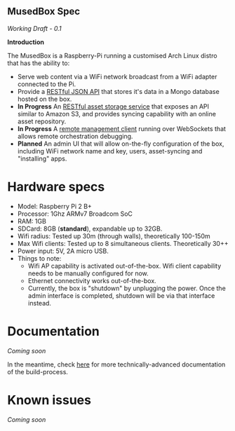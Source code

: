 MusedBox Spec
------------

*Working Draft - 0.1*

**Introduction**

The MusedBox is a Raspberry-Pi running a customised Arch Linux distro that has the ability to:
- Serve web content via a WiFi network broadcast from a WiFi adapter connected to the Pi.
- Provide a [RESTful JSON API](https://github.com/NYUMusEdLab/ourjson) that stores it's data in a Mongo database hosted on the box.
- **In Progress** An [RESTful asset storage service](https://github.com/NYUMusEdLab/assetstore) that exposes an API similar to Amazon S3, and provides syncing capability with an online asset repository.
- **In Progress** A [remote management client](https://github.com/asyrique/et-ssh) running over WebSockets that allows remote orchestration debugging.
- **Planned** An admin UI that will allow on-the-fly configuration of the box, including WiFi network name and key, users, asset-syncing and "installing" apps.

# Hardware specs

* Model: Raspberry Pi 2 B+
* Processor: 1Ghz ARMv7 Broadcom SoC
* RAM: 1GB
* SDCard: 8GB (**standard**), expandable up to 32GB.
* Wifi radius: Tested up 30m (through walls), theoretically 100-150m
* Max Wifi clients: Tested up to 8 simultaneous clients. Theoretically 30++
* Power input: 5V, 2A micro USB.
* Things to note:
  - Wifi AP capability is activated out-of-the-box. Wifi client capability needs to be manually configured for now.
  - Ethernet connectivity works out-of-the-box.
  - Currently, the box is "shutdown" by unplugging the power. Once the admin interface is completed, shutdown will be via that interface instead.

# Documentation

*Coming soon*

In the meantime, check [here](https://github.com/asyrique/picake) for more technically-advanced documentation of the build-process.

# Known issues

*Coming soon*
